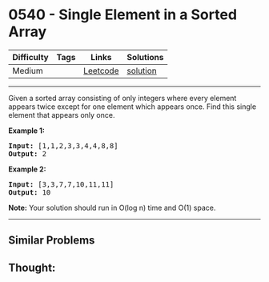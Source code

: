 # 0540 - Single Element in a Sorted Array

Difficulty  | Tags | Links | Solutions
----------- | ---- | ----- | -----
Medium |  | [Leetcode](https://leetcode.com/problems/single-element-in-a-sorted-array) | [solution](https://leetcode.com/problems/single-element-in-a-sorted-array/solution/)


-----------

<p>
Given a sorted array consisting of only integers where every element appears twice except for one element which appears once. Find this single element that appears only once. 
</p>

<p><b>Example 1:</b><br />
<pre>
<b>Input:</b> [1,1,2,3,3,4,4,8,8]
<b>Output:</b> 2
</pre>
</p>

<p><b>Example 2:</b><br />
<pre>
<b>Input:</b> [3,3,7,7,10,11,11]
<b>Output:</b> 10
</pre>
</p>

<p><b>Note:</b>
Your solution should run in O(log n) time and O(1) space.
</p>


-----------


## Similar Problems




## Thought:
